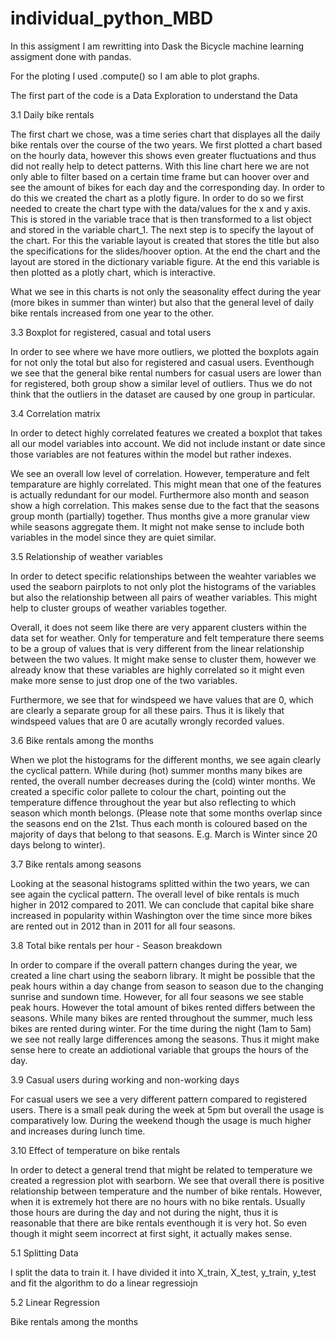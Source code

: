 # individual_python_MBD

In this assigment I am rewritting into Dask the Bicycle machine learning assigment done with pandas.

For the ploting I used .compute() so I am able to plot graphs.

The first part of the code is a Data Exploration to understand the Data

3.1 Daily bike rentals

The first chart we chose, was a time series chart that displayes all the daily bike rentals over the course of the two years. We first plotted a chart based on the hourly data, however this shows even greater fluctuations and thus did not really help to detect patterns. With this line chart here we are not only able to filter based on a certain time frame but can hoover over and see the amount of bikes for each day and the corresponding day. In order to do this we created the chart as a plotly figure. In order to do so we first needed to create the chart type with the data/values for the x and y axis. This is stored in the variable trace that is then transformed to a list object and stored in the variable chart_1. The next step is to specify the layout of the chart. For this the variable layout is created that stores the title but also the specifications for the slides/hoover option. At the end the chart and the layout are stored in the dictionary variable figure. At the end this variable is then plotted as a plotly chart, which is interactive.

What we see in this charts is not only the seasonality effect during the year (more bikes in summer than winter) but also that the general level of daily bike rentals increased from one year to the other.

3.3 Boxplot for registered, casual and total users

In order to see where we have more outliers, we plotted the boxplots again for not only the total but also for registered and casual users. Eventhough we see that the general bike rental numbers for casual users are lower than for registered, both group show a similar level of outliers. Thus we do not think that the outliers in the dataset are caused by one group in particular.

3.4 Correlation matrix

In order to detect highly correlated features we created a boxplot that takes all our model variables into account. We did not include instant or date since those variables are not features within the model but rather indexes.

We see an overall low level of correlation. However, temperature and felt temparature are highly correlated. This might mean that one of the features is actually redundant for our model. Furthermore also month and season show a high correlation. This makes sense due to the fact that the seasons group month (partially) together. Thus months give a more granular view while seasons aggregate them. It might not make sense to include both variables in the model since they are quiet similar.

3.5 Relationship of weather variables

In order to detect specific relationships between the weahter variables we used the seaborn pairplots to not only plot the histograms of the variables but also the relationship between all pairs of weather variables. This might help to cluster groups of weather variables together.

Overall, it does not seem like there are very apparent clusters within the data set for weather. Only for temperature and felt temperature there seems to be a group of values that is very different from the linear relationship between the two values. It might make sense to cluster them, however we already know that these variables are highly correlated so it might even make more sense to just drop one of the two variables.

Furthermore, we see that for windspeed we have values that are 0, which are clearly a separate group for all these pairs. Thus it is likely that windspeed values that are 0 are acutally wrongly recorded values.

3.6 Bike rentals among the months

When we plot the histograms for the different months, we see again clearly the cyclical pattern. While during (hot) summer months many bikes are rented, the overall number decreases during the (cold) winter months. We created a specific color pallete to colour the chart, pointing out the temperature diffence throughout the year but also reflecting to which season which month belongs. (Please note that some months overlap since the seasons end on the 21st. Thus each month is coloured based on the majority of days that belong to that seasons. E.g. March is Winter since 20 days belong to winter).

3.7 Bike rentals among seasons

Looking at the seasonal histograms splitted within the two years, we can see again the cyclical pattern. The overall level of bike rentals is much higher in 2012 compared to 2011. We can conclude that capital bike share increased in popularity within Washington over the time since more bikes are rented out in 2012 than in 2011 for all four seasons.

3.8 Total bike rentals per hour - Season breakdown

In order to compare if the overall pattern changes during the year, we created a line chart using the seaborn library. It might be possible that the peak hours within a day change from season to season due to the changing sunrise and sundown time. However, for all four seasons we see stable peak hours. However the total amount of bikes rented differs between the seasons. While many bikes are rented throughout the summer, much less bikes are rented during winter. For the time during the night (1am to 5am) we see not really large differences among the seasons. Thus it might make sense here to create an addiotional variable that groups the hours of the day.

3.9 Casual users during working and non-working days

For casual users we see a very different pattern compared to registered users. There is a small peak during the week at 5pm but overall the usage is comparatively low. During the weekend though the usage is much higher and increases during lunch time.

3.10 Effect of temperature on bike rentals

In order to detect a general trend that might be related to temperature we created a regression plot with searborn. We see that overall there is positive relationship between temperature and the number of bike rentals. However, when it is extremely hot there are no hours with no bike rentals. Usually those hours are during the day and not during the night, thus it is reasonable that there are bike rentals eventhough it is very hot. So even though it might seem incorrect at first sight, it actually makes sense.

5.1 Splitting Data

I split the data to train it. I have divided it into X_train, X_test, y_train, y_test and fit the algorithm to do a linear regressiojn

5.2 Linear Regression

Bike rentals among the months















